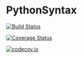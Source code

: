 # PythonSyntax

[![Build Status](https://travis-ci.org/TotalVerb/PythonSyntax.jl.svg?branch=master)](https://travis-ci.org/TotalVerb/PythonSyntax.jl)

[![Coverage Status](https://coveralls.io/repos/TotalVerb/PythonSyntax.jl/badge.svg?branch=master&service=github)](https://coveralls.io/github/TotalVerb/PythonSyntax.jl?branch=master)

[![codecov.io](http://codecov.io/github/TotalVerb/PythonSyntax.jl/coverage.svg?branch=master)](http://codecov.io/github/TotalVerb/PythonSyntax.jl?branch=master)
